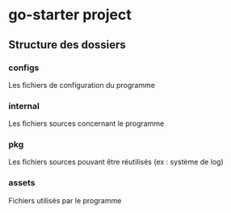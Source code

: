 # go-starter project

## Structure des dossiers 
### configs
Les fichiers de configuration du programme
### internal
Les fichiers sources concernant le programme
### pkg 
Les fichiers sources pouvant être réutilisés (ex : système de log)
### assets
Fichiers utilisés par le programme
